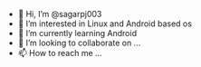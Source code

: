 - 👋 Hi, I’m @sagarpj003
- 👀 I’m interested in Linux and Android based os
- 🌱 I’m currently learning Android
- 💞️ I’m looking to collaborate on ...
- 📫 How to reach me ...

<!---
sagarpj003/sagarpj003 is a ✨ special ✨ repository because its `README.md` (this file) appears on your GitHub profile.
You can click the Preview link to take a look at your changes.
--->
